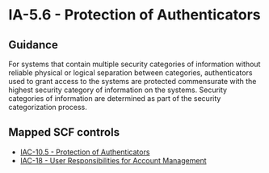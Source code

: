 # IA-5.6 - Protection of Authenticators
## Guidance
For systems that contain multiple security categories of information without reliable physical or logical separation between categories, authenticators used to grant access to the systems are protected commensurate with the highest security category of information on the systems. Security categories of information are determined as part of the security categorization process.
## Mapped SCF controls
- [IAC-10.5 - Protection of Authenticators](../scf/iac-105-protectionofauthenticators.md)
- [IAC-18 - User Responsibilities for Account Management](../scf/iac-18-userresponsibilitiesforaccountmanagement.md)